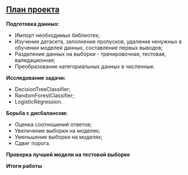 ## <u>План проекта</u>

**Подготовка данных:**
* Импорт необходимых библиотек;
* Изучение датасета, заполнение пропусков, удаление ненужных в обучении моделей данных, составление первых выводов;
* Разделение данных на выборки - тренировочная, тестовая, валидационная;
* Преобразование категориальных данных в численные.

**Исследование задачи:**
* DecisionTreeClassifier;
* RandomForestClassifier;
* LogisticRegression.

**Борьба с дисбалансом:**
* Оценка соотношений ответов;
* Увеличение выборки на моделях;
* Уменьшение выборки на моделях;
* Сдвиг порога.

**Проверка лучшей модели на тестовой выборке**

**Итоги работы**

